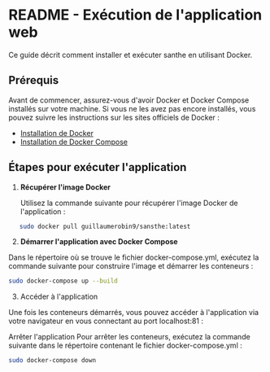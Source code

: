 # README - Exécution de l'application web

Ce guide décrit comment installer et exécuter santhe en utilisant Docker.

## Prérequis

Avant de commencer, assurez-vous d'avoir Docker et Docker Compose installés sur votre machine. Si vous ne les avez pas encore installés, vous pouvez suivre les instructions sur les sites officiels de Docker :

- [Installation de Docker](https://docs.docker.com/get-docker/)
- [Installation de Docker Compose](https://docs.docker.com/compose/install/)

## Étapes pour exécuter l'application

1. **Récupérer l'image Docker**

   Utilisez la commande suivante pour récupérer l'image Docker de l'application :

````bash
   sudo docker pull guillaumerobin9/sansthe:latest
   ````

2. **Démarrer l'application avec Docker Compose**

Dans le répertoire où se trouve le fichier docker-compose.yml, exécutez la commande suivante pour construire l'image et démarrer les conteneurs :

````bash
sudo docker-compose up --build
````

3. Accéder à l'application

Une fois les conteneurs démarrés, vous pouvez accéder à l'application via votre navigateur en vous connectant au port localhost:81 :


Arrêter l'application
Pour arrêter les conteneurs, exécutez la commande suivante dans le répertoire contenant le fichier docker-compose.yml :

````bash
sudo docker-compose down
````
